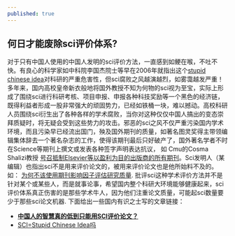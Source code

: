 ```yaml
---
published: true
---
```


## 何日才能废除sci评价体系?

对于只有中国人使用的中国人发明的sci评价方法，一直感到如鲠在喉，不吐不快。有良心的科学家如中科院李国杰院士等早在2006年就指出这个[stupid chinese idea](http://www.cast.org.cn/n35081/n35548/n38680/10080359.htmll)对科研的严重危害性，但sci腐败之风越演越烈，如雾霭越发严重！多年来，国内高校皇帝新衣般地将国外教授不知为何物的sci视为至宝，实际上形成了围绕sci进行科研考核、项目申报、申报各种科技奖励等一个黑色的经济链，既得利益者形成一股非常强大的顽固势力，已经如铁桶一块，难以撼动。高校科研人员围绕sci衍生出了各种各样的学术腐败，当你对这种仅仅中国人搞出的变态崇拜质疑时，将无疑会受到这些势力的攻击。邪恶的sci之风不仅严重污染国内学术环境，而且污染早已经流出国门，殃及国外期刊的质量，如著名图灵奖得主带领编辑集体辞去一个著名杂志的工作，使得该期刊最后只好破产了，国外著名学者不时在Science等期刊上撰文或发表各种签字声明表达抗议，
如 Cmu的Cosma Shalizi教授 <a href = "http://vserver1.cscs.lsa.umich.edu/~crshalizi/weblog/864.html">号召抵制Elsevier等以盈利为目的出版商的所有期刊</a>。Sci发明人（某编辑）也指出sci不是用来评价论文的，被用来评价论文也是他所始料不及的。如： <a href = "http://www.editage.cn/insights/%E4%B8%BA%E4%BD%95%E4%B8%8D%E8%AF%A5%E4%BD%BF%E7%94%A8%E6%9C%9F%E5%88%8A%E5%BD%B1%E5%93%8D%E5%9B%A0%E5%AD%90%E8%AF%84%E4%BC%B0%E7%A0%94%E7%A9%B6%E8%B4%A8%E9%87%8F">为何不该使用期刊影响因子评估研究质量</a>.
     批评sci这种学术评价方法并不是针对某个或某些人，而是就事论事，希望国内整个科研大环境能够健康起来，sci评价体系真正伤害的是那些学术牛人，因为他们注重论文质量，可能起sci数量要少于那些sci论文机器.
    下面给出一些国内有识之士写的文章链接：
   
- **<a href="http://blog.sciencenet.cn/blog-788889-747735.html">中国人的智慧真的低到只能用SCI评价论文？</a>**
- <a href="http://blog.sciencenet.cn/blog-1140979-747946.html">SCI=Stupid Chinese Idea吗</a>